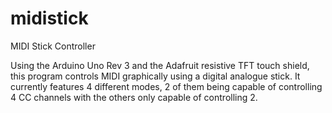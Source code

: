 # midistick
MIDI Stick Controller

Using the Arduino Uno Rev 3 and the Adafruit resistive TFT touch shield, this program controls MIDI graphically using a digital analogue stick.
It currently features 4 different modes, 2 of them being capable of controlling 4 CC channels with the others only capable of controlling 2. 